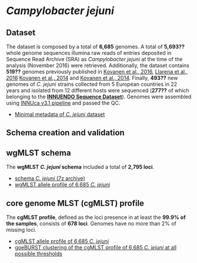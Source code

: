 # *Campylobacter jejuni*

## Dataset
The dataset is composed by a total of **6,685** genomes. A total of  **5,693??** whole genome sequences illumina raw reads of entries deposited in Sequence Read Archive (SRA) as *Campylobacter jejuni* at the time of the analysis (November 2016) were retrieved.  Additionally, the dataset contains **519??** genomes previously published in [Kovanen et al., 2016](https://www.ncbi.nlm.nih.gov/pubmed/27041390), [Llarena et al., 2016](https://www.ncbi.nlm.nih.gov/pubmed/28348829) [Kovanen et al., 2014](https://www.ncbi.nlm.nih.gov/pubmed/25232158) and [Kovanen et al., 2014](https://www.ncbi.nlm.nih.gov/pubmed/24655229). Finally, **493??** new genomes of *C. jejuni* strains collected from 5 European countries in 22 years and isolated from 12 different hosts were sequenced (**277??** of which belonging to the **[INNUENDO Sequence Dataset](https://docs.google.com/viewer?a=v&pid=sites&srcid=ZGVmYXVsdGRvbWFpbnxpbm51ZW5kb2NvbnxneDo2YmYyOGU0MjE4ZGJiMmQ0)**). Genomes were assembled using [INNUca v3.1 pipeline](https://github.com/INNUENDOCON/INNUca) and passed the QC. 

* [Minimal metadata of *C. jejuni* dataset]() 

## Schema creation and validation


## wgMLST schema
The **wgMLST *C. jejuni* schema** included a total of **2,795 loci**.

* [schema *C. jejuni* (7z archive)]()
* [wgMLST allele profile of 6,685 *C. jejuni*]()

## core genome MLST (cgMLST) profile
The **cgMLST profile**, defined as the loci presence in at least the **99.9% of the samples**, consists of **678 loci**. Genomes have no more than 2% of missing loci.

* [cgMLST allele profile of 6,685 *C. jejuni*]()
* [goeBURST clustering of the cgMLST profile of 6,685 *C. jejuni* at all possible thresholds]()

